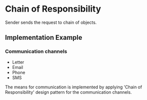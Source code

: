 ﻿# Chain of Responsibility

Sender sends the request to chain of objects.

## Implementation Example

### Communication channels

- Letter
- Email
- Phone
- SMS

The means for communication is implemented by applying 'Chain of Responsibility' design pattern for the communication
channels.
